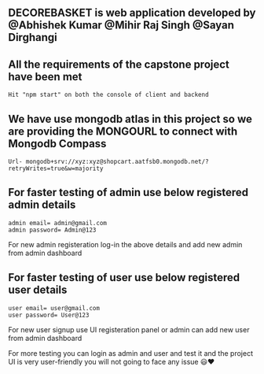 ## DECOREBASKET is web application developed by @Abhishek Kumar @Mihir Raj Singh @Sayan Dirghangi
## All the requirements of the capstone project have been met

    Hit "npm start" on both the console of client and backend

## We have use mongodb atlas in this project so we are providing the MONGOURL to connect with Mongodb Compass
    Url- mongodb+srv://xyz:xyz@shopcart.aatfsb0.mongodb.net/?retryWrites=true&w=majority

## For faster testing of admin use below registered admin details
    admin email= admin@gmail.com
    admin password= Admin@123

For new admin registeration log-in the above details and add new admin from admin dashboard

## For faster testing of user use below registered user details
    user email= user@gmail.com
    user password= User@123

For new user signup use UI registeration panel or admin can add new user from admin dashboard

For more testing you can login as admin and user and test it and the project UI is very user-friendly you will not going to face any issue 😃❤
